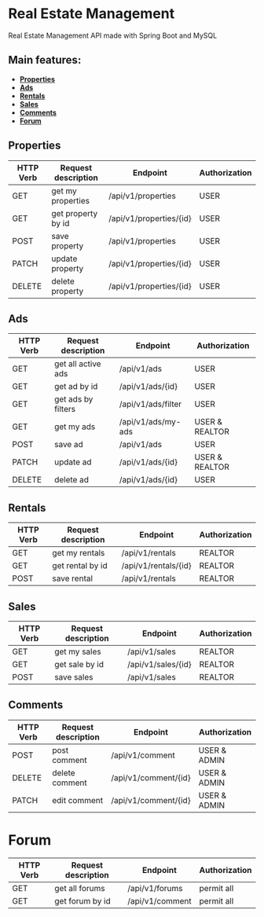 # Real Estate Management
Real Estate Management API made with Spring Boot and MySQL

## Main features:
- **[Properties](#properties)**
- **[Ads](#ads)**
- **[Rentals](#rentals)**
- **[Sales](#sales)**
- **[Comments](#comments)**
- **[Forum](#forum)**

## Properties
| HTTP Verb | Request description    | Endpoint                         | Authorization    |
|-----------|------------------------|----------------------------------|------------------|
| GET       | get my properties      | /api/v1/properties               | USER             |
| GET       | get property by id     | /api/v1/properties/{id}          | USER             |
| POST      | save property          | /api/v1/properties               | USER             |
| PATCH     | update property        | /api/v1/properties/{id}          | USER             |
| DELETE    | delete property        | /api/v1/properties/{id}          | USER             |


## Ads
| HTTP Verb | Request description    | Endpoint                         | Authorization    |
|-----------|------------------------|----------------------------------|------------------|
| GET       | get all active ads     | /api/v1/ads                      | USER             |
| GET       | get ad by id           | /api/v1/ads/{id}                 | USER             |
| GET       | get ads by filters     | /api/v1/ads/filter               | USER             |
| GET       | get my ads             | /api/v1/ads/my-ads               | USER & REALTOR   |
| POST      | save ad                | /api/v1/ads                      | USER             |
| PATCH     | update ad              | /api/v1/ads/{id}                 | USER & REALTOR   |
| DELETE    | delete ad              | /api/v1/ads/{id}                 | USER             |


## Rentals
| HTTP Verb | Request description    | Endpoint                         | Authorization    |
|-----------|------------------------|----------------------------------|------------------|
| GET       | get my rentals         | /api/v1/rentals                  | REALTOR          |
| GET       | get rental by id       | /api/v1/rentals/{id}             | REALTOR          |
| POST      | save rental            | /api/v1/rentals                  | REALTOR          |


## Sales
| HTTP Verb | Request description    | Endpoint                         | Authorization    |
|-----------|------------------------|----------------------------------|------------------|
| GET       | get my sales           | /api/v1/sales                    | REALTOR          |
| GET       | get sale by id         | /api/v1/sales/{id}               | REALTOR          |
| POST      | save sales             | /api/v1/sales                    | REALTOR          |


## Comments
| HTTP Verb | Request description     | Endpoint                         | Authorization    |
|-----------|-------------------------|----------------------------------|------------------|
| POST      | post comment            | /api/v1/comment                  | USER & ADMIN     |
| DELETE    | delete comment          | /api/v1/comment/{id}             | USER & ADMIN     |
| PATCH     | edit comment            | /api/v1/comment/{id}             | USER & ADMIN     |

# Forum
| HTTP Verb | Request description     | Endpoint                         | Authorization    |
|-----------|-------------------------|----------------------------------|------------------|
| GET      | get all forums           | /api/v1/forums                   | permit all       |
| GET      | get forum by id          | /api/v1/comment                  | permit all       |
